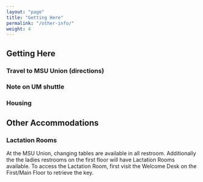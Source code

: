 ```yaml
---
layout: "page"
title: "Getting Here"
permalink: "/other-info/"
weight: 4
---
```


## Getting Here
### Travel to MSU Union (directions)

### Note on UM shuttle

### Housing

## Other Accommodations
### Lactation Rooms
At the MSU Union, changing tables are available in all restroom. Additionally the the ladies restrooms on the first floor will have Lactation Rooms available. To access the Lactation Room, first visit the Welcome Desk on the First/Main Floor to retrieve the key.
